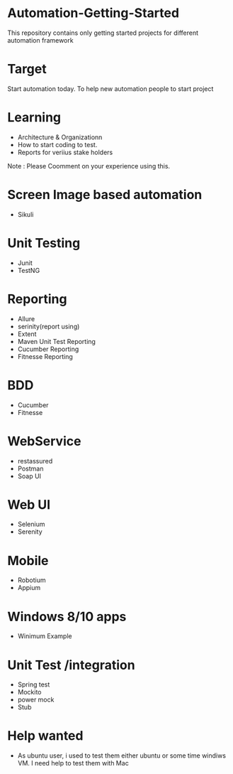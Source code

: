 # Automation-Getting-Started
This repository contains only getting started projects for different automation framework

# Target 
Start automation today. To help new automation people to start project 

# Learning 
- Architecture & Organizationn
- How to start coding to test.
- Reports for veriius stake holders 

Note : Please Coomment on your experience using this.

# Screen Image based automation 
- Sikuli

# Unit Testing 
- Junit
- TestNG

# Reporting 
- Allure
- serinity(report using)
- Extent
- Maven Unit Test Reporting 
- Cucumber Reporting
- Fitnesse Reporting

# BDD 
- Cucumber
- Fitnesse

# WebService 
- restassured
- Postman
- Soap UI

# Web UI
- Selenium
- Serenity

# Mobile
- Robotium
- Appium

# Windows 8/10 apps
 - Winimum Example 

# Unit Test /integration 
- Spring test
- Mockito
- power mock 
- Stub

# Help wanted
- As ubuntu user, i used to test them either ubuntu or some time windiws VM. I need help to test them with Mac
